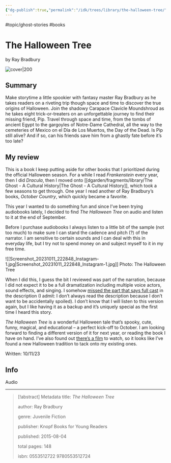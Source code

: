 ```yaml
---
{"dg-publish":true,"permalink":"/idk/trees/library/the-halloween-tree/","created":"2024-12-14T13:19:49.393-05:00","updated":"2025-08-25T17:37:39.836-04:00"}
---
```


#topic/ghost-stories #books
# The Halloween Tree
by Ray Bradbury

![cover|200](https://m.media-amazon.com/images/I/51iKtf6DJiL._SL500_.jpg)

## Summary
Make storytime a little spookier with fantasy master Ray Bradbury as he takes readers on a riveting trip though space and time to discover the true origins of Halloween. Join the shadowy Carapace Clavicle Moundshroud as he takes eight trick-or-treaters on an unforgettable journey to find their missing friend, Pip. Travel through space and time, from the tombs of ancient Egypt to the gargoyles of Notre-Dame Cathedral, all the way to the cemeteries of Mexico on el Día de Los Muertos, the Day of the Dead. Is Pip still alive? And if so, can his friends save him from a ghastly fate before it’s too late? 
## My review
This is a book I keep putting aside for other books that I prioritized during the official Halloween season. For a while I read _Frankenstein_ every year, then I did _Dracula_, then I moved onto [[dgarden/fragments/library/The Ghost - A Cultural History\|The Ghost - A Cultural History]], which took a few seasons to get through. One year I read another of Ray Bradbury’s books, _October Country_, which quickly became a favorite.

This year I wanted to do something fun and since I’ve been trying audiobooks lately, I decided to find _The Halloween Tree_ on audio and listen to it at the end of September.

Before I purchase audiobooks I always listen to a little bit of the sample (not too much) to make sure I can stand the cadence and pitch (?) of the narrator. I am sensitive to certain sounds and I can deal with this in everyday life, but I try not to spend money on and subject myself to it in my free time.

![[Screenshot_20231011_222848_Instagram-1.jpg\|Screenshot_20231011_222848_Instagram-1.jpg]]
Photo: The Halloween Tree

When I did this, I guess the bit I reviewed was part of the narration, because I did not expect it to be a full dramatization including multiple voice actors, sound effects, and singing. I somehow [missed the part that says full cast](https://play.google.com/store/audiobooks/details?id=AQAAAADJqRipwM) in the description (I admit: I don’t always read the description because I don’t want to be accidentally spoiled). I don’t know that I will listen to this version again, but I like having it as a backup and it’s uniquely special as the first time I heard this story.

_The Halloween Tree_ is a wonderful Halloween tale that’s spooky, cute, funny, magical, and educational – a perfect kick-off to October. I am looking forward to finding a different version of it for next year, or reading the book I have on hand. I’ve also found out [there’s a film](https://www.imdb.com/title/tt0191173/) to watch, so it looks like I’ve found a new Halloween tradition to tack onto my existing ones.

Written: 10/11/23

## Info
Audio

---

> [!abstract] Metadata
> title: *The Halloween Tree*
> 
> author: Ray Bradbury
> 
> genre: Juvenile Fiction
> 
> publisher: Knopf Books for Young Readers
> 
> published: 2015-08-04
> 
> total pages: 148
> 
> isbn: 0553512722 9780553512724
